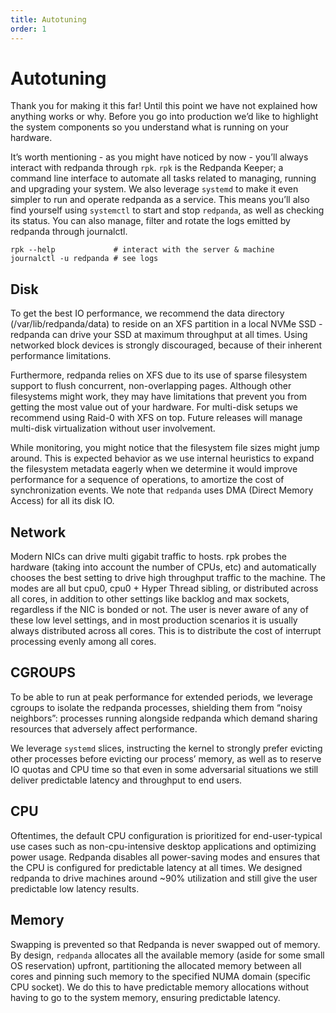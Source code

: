 ```yaml
---
title: Autotuning
order: 1
---
```

# Autotuning

Thank you for making it this far! Until this point we have not explained how
anything works or why. Before you go into production we’d like to highlight the
system components so you understand what is running on your hardware.

It’s worth mentioning - as you might have noticed by now - you’ll always
interact with redpanda through `rpk`. `rpk` is the Redpanda Keeper; a command
line interface to automate all tasks related to managing, running and upgrading
your system. We also leverage `systemd` to make it even simpler to run and
operate redpanda as a service. This means you’ll also find yourself using
`systemctl` to start and stop `redpanda`, as well as checking its status. You
can also manage, filter and rotate the logs emitted by redpanda through
journalctl.

```
rpk --help             # interact with the server & machine
journalctl -u redpanda # see logs
```

## Disk

To get the best IO performance, we recommend the data directory
(/var/lib/redpanda/data) to reside on an XFS partition in a local NVMe SSD -
redpanda can drive your SSD at maximum throughput at all times. Using networked
block devices is strongly discouraged, because of their inherent performance
limitations.

Furthermore, redpanda relies on XFS due to its use of sparse filesystem support
to flush concurrent, non-overlapping pages. Although other filesystems might
work, they may have limitations that prevent you from getting the most value out
of your hardware. For multi-disk setups we recommend using Raid-0 with XFS on
top. Future releases will manage multi-disk virtualization without user
involvement.

While monitoring, you might notice that the filesystem file sizes might jump
around. This is expected behavior as we use internal heuristics to expand the
filesystem metadata eagerly when we determine it would improve performance for a
sequence of operations, to amortize the cost of synchronization events. We note
that `redpanda` uses DMA (Direct Memory Access) for all its disk IO.

## Network

Modern NICs can drive multi gigabit traffic to hosts. rpk probes the hardware
(taking into account the number of CPUs, etc) and automatically chooses the best
setting to drive high throughput traffic to the machine. The modes are all but
cpu0, cpu0 + Hyper Thread sibling, or distributed across all cores, in addition
to other settings like backlog and max sockets, regardless if the NIC is bonded
or not. The user is never aware of any of these low level settings, and in most
production scenarios it is usually always distributed across all cores. This is
to distribute the cost of interrupt processing evenly among all cores.

## CGROUPS

To be able to run at peak performance for extended periods, we leverage cgroups
to isolate the redpanda processes, shielding them from “noisy neighbors”:
processes running alongside redpanda which demand sharing resources that
adversely affect performance.

We leverage `systemd` slices, instructing the kernel to strongly prefer evicting
other processes before evicting our process’ memory, as well as to reserve IO
quotas and CPU time so that even in some adversarial situations we still deliver
predictable latency and throughput to end users.

## CPU

Oftentimes, the default CPU configuration is prioritized for end-user-typical
use cases such as non-cpu-intensive desktop applications and optimizing power
usage. Redpanda disables all power-saving modes and ensures that the CPU is
configured for predictable latency at all times. We designed redpanda to drive
machines around ~90% utilization and still give the user predictable low latency
results.

## Memory

Swapping is prevented so that Redpanda is never swapped out of memory. By
design, `redpanda` allocates all the available memory (aside for some small OS
reservation) upfront, partitioning the allocated memory between all cores and
pinning such memory to the specified NUMA domain (specific CPU socket). We do
this to have predictable memory allocations without having to go to the system
memory, ensuring predictable latency.
